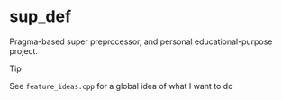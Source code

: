 # sup_def

Pragma-based super preprocessor, and personal educational-purpose project.

> [!TIP]
> See `feature_ideas.cpp` for a global idea of what I want to do
